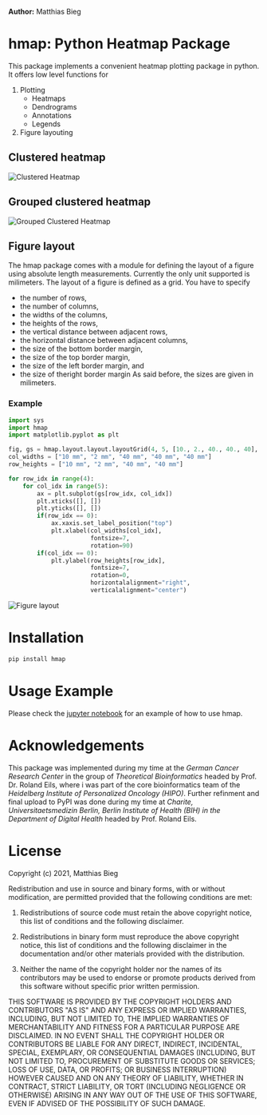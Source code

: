 **Author:** Matthias Bieg

# hmap: Python Heatmap Package

This package implements a convenient heatmap plotting package in python. It offers low level functions for

1. Plotting
	- Heatmaps
	- Dendrograms
	- Annotations
	- Legends
2. Figure layouting

## Clustered heatmap

![Clustered Heatmap](jupyter_notebooks/pics/clustered_heatmap.jpeg)

## Grouped clustered heatmap

![Grouped Clustered Heatmap](jupyter_notebooks/pics/grouped_clustered_heatmap.jpeg)

## Figure layout
The hmap package comes with a module for defining the layout of a figure using absolute length measurements. Currently the only unit supported is milimeters. The layout of a figure is defined as a grid. You have to specify 
- the number of rows, 
- the number of columns, 
- the widths of the columns,
- the heights of the rows,
- the vertical distance between adjacent rows, 
- the horizontal distance between adjacent columns,
- the size of the bottom border margin,
- the size of the top border margin,
- the size of the left border margin, and
- the size of theright border margin
As said before, the sizes are given in milimeters.

### Example

```python
import sys
import hmap
import matplotlib.pyplot as plt

fig, gs = hmap.layout.layout.layoutGrid(4, 5, [10., 2., 40., 40., 40], [10., 2., 40., 40.], 1., 1., 20., 15., 15., 20.)
col_widths = ["10 mm", "2 mm", "40 mm", "40 mm", "40 mm"]
row_heights = ["10 mm", "2 mm", "40 mm", "40 mm"]

for row_idx in range(4):
    for col_idx in range(5):
        ax = plt.subplot(gs[row_idx, col_idx])
        plt.xticks([], [])
        plt.yticks([], [])
        if(row_idx == 0):
            ax.xaxis.set_label_position("top")
            plt.xlabel(col_widths[col_idx], 
                       fontsize=7, 
                       rotation=90)
        if(col_idx == 0):
            plt.ylabel(row_heights[row_idx], 
                       fontsize=7, 
                       rotation=0, 
                       horizontalalignment="right",
                       verticalalignment="center")
```

![Figure layout](jupyter_notebooks/pics/figure_layout.jpeg)

# Installation
```bash
pip install hmap
```

# Usage Example
Please check the [jupyter notebook](jupyter_notebooks/hmap_example.ipynb) for an example of how to use hmap.

# Acknowledgements
This package was implemented during my time at the *German Cancer Research Center* in the group of *Theoretical Bioinformatics* headed by Prof. Dr. Roland Eils, where i was part of the core bioinformatics team of the *Heidelberg Institute of Personalized Oncology (HIPO)*. Further refinment and final upload to PyPI was done during my time at *Charite, Universitaetsmedizin Berlin, Berlin Institute of Health (BIH) in the Department of Digital Health* headed by Prof. Roland Eils.

# License
Copyright (c) 2021, Matthias Bieg

Redistribution and use in source and binary forms, with or without modification, are permitted provided that the following conditions are met:

1. Redistributions of source code must retain the above copyright notice, this list of conditions and the following disclaimer.

2. Redistributions in binary form must reproduce the above copyright notice, this list of conditions and the following disclaimer in the documentation and/or other materials provided with the distribution.

3. Neither the name of the copyright holder nor the names of its contributors may be used to endorse or promote products derived from this software without specific prior written permission.

THIS SOFTWARE IS PROVIDED BY THE COPYRIGHT HOLDERS AND CONTRIBUTORS "AS IS" AND ANY EXPRESS OR IMPLIED WARRANTIES, INCLUDING, BUT NOT LIMITED TO, THE IMPLIED WARRANTIES OF MERCHANTABILITY AND FITNESS FOR A PARTICULAR PURPOSE ARE DISCLAIMED. IN NO EVENT SHALL THE COPYRIGHT HOLDER OR CONTRIBUTORS BE LIABLE FOR ANY DIRECT, INDIRECT, INCIDENTAL, SPECIAL, EXEMPLARY, OR CONSEQUENTIAL DAMAGES (INCLUDING, BUT NOT LIMITED TO, PROCUREMENT OF SUBSTITUTE GOODS OR SERVICES; LOSS OF USE, DATA, OR PROFITS; OR BUSINESS INTERRUPTION) HOWEVER CAUSED AND ON ANY THEORY OF LIABILITY, WHETHER IN CONTRACT, STRICT LIABILITY, OR TORT (INCLUDING NEGLIGENCE OR OTHERWISE) ARISING IN ANY WAY OUT OF THE USE OF THIS SOFTWARE, EVEN IF ADVISED OF THE POSSIBILITY OF SUCH DAMAGE.
